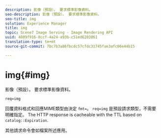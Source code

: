 ```yaml
---
description: 影像（預設）。 要求標準影像資料。
seo-description: 影像（預設）。 要求標準影像資料。
seo-title: img
solution: Experience Manager
title: img
topic: Scene7 Image Serving - Image Rendering API
uuid: 4809f916-0ccf-4a24-a93b-c51ed6203061
translation-type: tm+mt
source-git-commit: 7bc7b3a86fbcdc57cfdc31745fae3afc06e44b15

---
```



# img{#img}

影像（預設）。 要求標準影像資料。

`req=img`

回覆資料格式和回應MIME類型由決定 `fmt=`。 `req=img` 是預設請求類型，不需要明確指定。 The HTTP response is cacheable with the TTL based on `catalog::Expiration`.

其他請求命令會如檔案所述應用。
